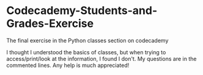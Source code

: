 # Codecademy-Students-and-Grades-Exercise
The final exercise in the Python classes section on codecademy

I thought I understood the basics of classes, but when trying to access/print/look at the information, I found I don't. My questions are in the commented lines. Any help is much appreciated! 
